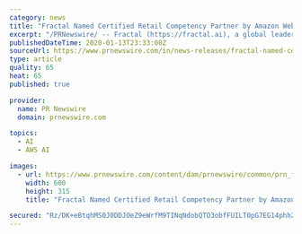 ```yaml
---
category: news
title: "Fractal Named Certified Retail Competency Partner by Amazon Web Services (AWS)"
excerpt: "/PRNewswire/ -- Fractal (https://fractal.ai), a global leader in artificial intelligence and analytics, powering decision-making in Fortune 100"
publishedDateTime: 2020-01-13T23:33:00Z
sourceUrl: https://www.prnewswire.com/in/news-releases/fractal-named-certified-retail-competency-partner-by-amazon-web-services-aws--867019761.html
type: article
quality: 65
heat: 65
published: true

provider:
  name: PR Newswire
  domain: prnewswire.com

topics:
  - AI
  - AWS AI

images:
  - url: https://www.prnewswire.com/content/dam/prnewswire/common/prn_facebook_sharing_logo.jpg
    width: 600
    height: 315
    title: "Fractal Named Certified Retail Competency Partner by Amazon Web Services (AWS)"

secured: "Rz/DK+eBtqhMS0J0DDJOeZ9eWrfM9TINqNdobQTO3obfFUILT0pG7EG14phhZi9Jr1FyqFz5YKaBQQRm5rizQqjrcOVxUqZZ7wq46E24ZtrDta4kZv9/xtGKBvbRnhQGuqa4ufE/pjxok2HjSTSKVurSZj/FZ8BEc05HoPwiCV6evmUqvnOywPrVMH792Ig5VHyN4wLQD8ENbZHQivIuq843RXCu+A3/v0pOXXAEQpgCU560I9yqO40hqtq0SmlsJ8hbmaxsZshjFEZ8qtQiNsbGmDVF6mzipak5H66+hH0=;EyrxyliBwYJQKeIAdeTQyg=="
---
```


